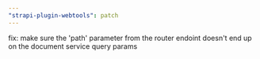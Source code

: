 ```yaml
---
"strapi-plugin-webtools": patch
---
```


fix: make sure the 'path' parameter from the router endoint doesn't end up on the document service query params
